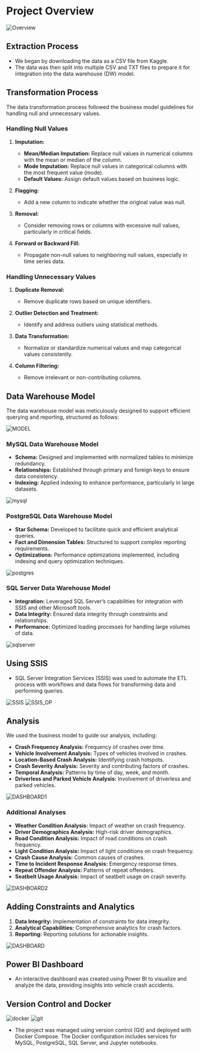 # Project Overview 
![Overview](project_images/overview.jpeg)

## Extraction Process
- We began by downloading the data as a CSV file from Kaggle.
- The data was then split into multiple CSV and TXT files to prepare it for integration into the data warehouse (DW) model.

## Transformation Process
The data transformation process followed the business model guidelines for handling null and unnecessary values.

### Handling Null Values
1. **Imputation:**
   - **Mean/Median Imputation:** Replace null values in numerical columns with the mean or median of the column.
   - **Mode Imputation:** Replace null values in categorical columns with the most frequent value (mode).
   - **Default Values:** Assign default values based on business logic.

2. **Flagging:**
   - Add a new column to indicate whether the original value was null.

3. **Removal:**
   - Consider removing rows or columns with excessive null values, particularly in critical fields.

4. **Forward or Backward Fill:**
   - Propagate non-null values to neighboring null values, especially in time series data.

### Handling Unnecessary Values
1. **Duplicate Removal:**
   - Remove duplicate rows based on unique identifiers.

2. **Outlier Detection and Treatment:**
   - Identify and address outliers using statistical methods.

3. **Data Transformation:**
   - Normalize or standardize numerical values and map categorical values consistently.

4. **Column Filtering:**
   - Remove irrelevant or non-contributing columns.

## Data Warehouse Model
The data warehouse model was meticulously designed to support efficient querying and reporting, structured as follows:

![MODEL](project_images/model.jpeg)

### MySQL Data Warehouse Model
- **Schema:** Designed and implemented with normalized tables to minimize redundancy.
- **Relationships:** Established through primary and foreign keys to ensure data consistency.
- **Indexing:** Applied indexing to enhance performance, particularly in large datasets.

![mysql](project_images/mysql.png)

### PostgreSQL Data Warehouse Model
- **Star Schema:** Developed to facilitate quick and efficient analytical queries.
- **Fact and Dimension Tables:** Structured to support complex reporting requirements.
- **Optimizations:** Performance optimizations implemented, including indexing and query optimization techniques.

![postgres](project_images/postgres.jpeg)

### SQL Server Data Warehouse Model
- **Integration:** Leveraged SQL Server’s capabilities for integration with SSIS and other Microsoft tools.
- **Data Integrity:** Ensured data integrity through constraints and relationships.
- **Performance:** Optimized loading processes for handling large volumes of data.

![sqlserver](project_images/sqlserver.png)

## Using SSIS
- SQL Server Integration Services (SSIS) was used to automate the ETL process with workflows and data flows for transforming data and performing queries.

![SSIS](project_images/sssis.png)
![SSIS_OP](project_images/workflow.jpeg)

## Analysis
We used the business model to guide our analysis, including:

- **Crash Frequency Analysis:** Frequency of crashes over time.
- **Vehicle Involvement Analysis:** Types of vehicles involved in crashes.
- **Location-Based Crash Analysis:** Identifying crash hotspots.
- **Crash Severity Analysis:** Severity and contributing factors of crashes.
- **Temporal Analysis:** Patterns by time of day, week, and month.
- **Driverless and Parked Vehicle Analysis:** Involvement of driverless and parked vehicles.

![DASHBOARD1](project_images/dashboard1.jpeg)

### Additional Analyses
- **Weather Condition Analysis:** Impact of weather on crash frequency.
- **Driver Demographics Analysis:** High-risk driver demographics.
- **Road Condition Analysis:** Impact of road conditions on crash frequency.
- **Light Condition Analysis:** Impact of light conditions on crash frequency.
- **Crash Cause Analysis:** Common causes of crashes.
- **Time to Incident Response Analysis:** Emergency response times.
- **Repeat Offender Analysis:** Patterns of repeat offenders.
- **Seatbelt Usage Analysis:** Impact of seatbelt usage on crash severity.

![DASHBOARD2](project_images/dashboard2.jpeg)

## Adding Constraints and Analytics
1. **Data Integrity:** Implementation of constraints for data integrity.
2. **Analytical Capabilities:** Comprehensive analytics for crash factors.
3. **Reporting:** Reporting solutions for actionable insights.

![DASHBOARD](project_images/dashboard3.jpeg)

## Power BI Dashboard
- An interactive dashboard was created using Power BI to visualize and analyze the data, providing insights into vehicle crash accidents.

## Version Control and Docker
![docker](project_images/docker.png)
![git](project_images/git.png)
- The project was managed using version control (Git) and deployed with Docker Compose. The Docker configuration includes services for MySQL, PostgreSQL, SQL Server, and Jupyter notebooks.
